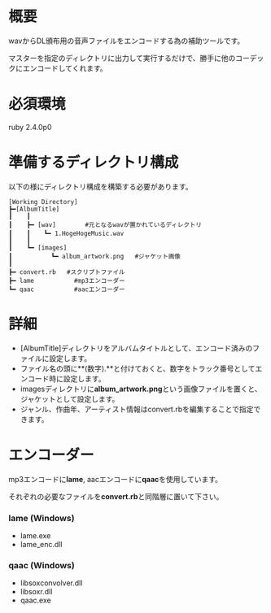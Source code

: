 # 概要
wavからDL頒布用の音声ファイルをエンコードする為の補助ツールです。

マスターを指定のディレクトリに出力して実行するだけで、勝手に他のコーデックにエンコードしてくれます。

# 必須環境
ruby 2.4.0p0 

# 準備するディレクトリ構成
以下の様にディレクトリ構成を構築する必要があります。
```
[Working Directory]
┣━[AlbumTitle]
┃    ┃
┃    ┣━ [wav]        #元となるwavが置かれているディレクトリ
┃    ┃　  ┗━ 1.HogeHogeMusic.wav 
┃    ┃
┃    ┗━ [images]
┃   　      ┗━ album_artwork.png   #ジャケット画像
┃
┣━ convert.rb   #スクリプトファイル
┣━ lame           #mp3エンコーダー
┗━ qaac           #aacエンコーダー
```

# 詳細

* [AlbumTitle]ディレクトリをアルバムタイトルとして、エンコード済みのファイルに設定します。
* ファイル名の頭に**(数字).**と付けておくと、数字をトラック番号としてエンコード時に設定します。
* imagesディレクトリに**album_artwork.png**という画像ファイルを置くと、ジャケットとして設定します。
* ジャンル、作曲年、アーティスト情報はconvert.rbを編集することで指定できます。

# エンコーダー
mp3エンコードに**lame**, aacエンコードに**qaac**を使用しています。

それぞれの必要なファイルを**convert.rb**と同階層に置いて下さい。

### lame (Windows)
* lame.exe
* lame_enc.dll

### qaac (Windows)
* libsoxconvolver.dll
* libsoxr.dll
* qaac.exe